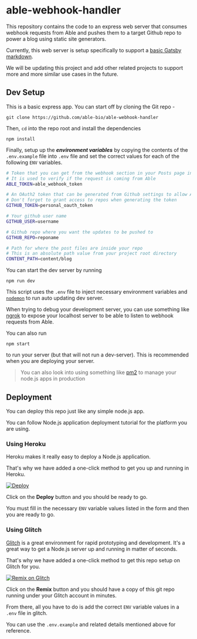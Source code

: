 # able-webhook-handler

This repository contains the code to an express web server that consumes webhook requests from Able and pushes them to a target Github repo to power a blog using static site generators.

Currently, this web server is setup specifically to support a [basic Gatsby markdown](https://github.com/able-bio/able-gatsby-starter).

We will be updating this project and add other related projects to support more and more similar use cases in the future.

## Dev Setup

This is a basic express app. You can start off by cloning the Git repo -

```
git clone https://github.com/able-bio/able-webhook-handler
```

Then, `cd` into the repo root and install the dependencies

```
npm install
```

Finally, setup up the **_environment variables_** by copying the contents of the `.env.example` file into `.env` file and set the correct values for each of the following `ENV` variables.

```sh
# Token that you can get from the webhook section in your Posts page inside Able settings
# It is used to verify if the request is coming from Able
ABLE_TOKEN=able_webhook_token

# An OAuth2 token that can be generated from Github settings to allow API based access to your repos
# Don't forget to grant access to repos when generating the token
GITHUB_TOKEN=personal_oauth_token

# Your github user name
GITHUB_USER=username

# Github repo where you want the updates to be pushed to
GITHUB_REPO=reponame

# Path for where the post files are inside your repo
# This is an absolute path value from your project root directory
CONTENT_PATH=content/blog
```

You can start the dev server by running

```
npm run dev
```

This script uses the `.env` file to inject necessary environment variables and [`nodemon`](https://github.com/remy/nodemon/) to run auto updating dev server.

When trying to debug your development server, you can use something like [ngrok](https://ngrok.com/) to expose your localhost server to be able to listen to webhook requests from Able.

You can also run

```
npm start
```

to run your server (but that will not run a dev-server). This is recommended when you are deploying your server.

> You can also look into using something like [pm2](https://github.com/Unitech/pm2) to manage your node.js apps in production

## Deployment

You can deploy this repo just like any simple node.js app.

You can follow Node.js application deployment tutorial for the platform you are using.

### Using Heroku

Heroku makes it really easy to deploy a Node.js application.

That's why we have added a one-click method to get you up and running in Heroku.

[![Deploy](https://www.herokucdn.com/deploy/button.png)](https://heroku.com/deploy)

Click on the **Deploy** button and you should be ready to go.

You must fill in the necessary `ENV` variable values listed in the form and then you are ready to go.

### Using Glitch

[Glitch](https://glitch.com) is a great environment for rapid prototyping and development. It's a great way to get a Node.js server up and running in matter of seconds.

That's why we have added a one-click method to get this repo setup on Glitch for you.

[![Remix on Glitch](https://cdn.glitch.com/2703baf2-b643-4da7-ab91-7ee2a2d00b5b%2Fremix-button.svg)](https://glitch.com/edit/#!/import/git?url=https://github.com/able-bio/able-webhook-handler.git)

Click on the **Remix** button and you should have a copy of this git repo running under your Glitch account in minutes.

From there, all you have to do is add the correct `ENV` variable values in a `.env` file in glitch.

You can use the `.env.example` and related details mentioned above for reference.
